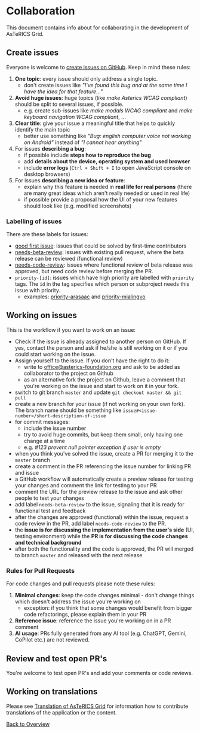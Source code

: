 # Collaboration

This document contains info about for collaborating in the development of AsTeRICS Grid.

## Create issues
Everyone is welcome to [create issues on GitHub](https://github.com/asterics/AsTeRICS-Grid/issues/new). Keep in mind these rules:
1. **One topic**: every issue should only address a single topic.
   * don't create issues like *"I've found this bug and at the same time I have the idea for that feature..."*
2. **Avoid huge issues**: huge topics (like *make Asterics WCAG compliant*) should be split to several issues, if possible.
   * e.g. create sub-issues like *make modals WCAG compliant* and *make keyboard navigation WCAG compliant*, ...
3. **Clear title**: give your issue a meaningful title that helps to quickly identify the main topic
   * better use something like *"Bug: english computer voice not working on Android"* instead of *"I cannot hear anything"*
4. For issues **describing a bug**:
   * if possible include **steps how to reproduce the bug**
   * add **details about the device, operating system and used browser**
   * include **error logs** (`Ctrl + Shift + I` to open JavaScript console on desktop browsers)
5. For issues **describing a new idea or feature**:
   * explain why this feature is needed in **real life for real persons** (there are many great ideas which aren't really needed or used in real life)
   * if possible provide a proposal how the UI of your new features should look like (e.g. modified screenshots)

### Labelling of issues
There are these labels for issues:
* [good first issue](https://github.com/asterics/AsTeRICS-Grid/issues?q=is%3Aissue+is%3Aopen+label%3A%22good+first+issue%22): issues that could be solved by first-time contributors
* [needs-beta-review](https://github.com/asterics/AsTeRICS-Grid/issues?q=state%3Aopen%20label%3A%22needs-beta-review%22): issues with existing pull request, where the beta release can be reviewed (functional review)
* [needs-code-review](https://github.com/asterics/AsTeRICS-Grid/issues?q=state%3Aopen%20label%3Aneeds-code-review): issues where functional review of beta release was approved, but need code review before merging the PR.
* `priority-[id]`: issues which have high priority are labelled with `priority` tags. The `id` in the tag specifies which person or subproject needs this issue with priority.
   * examples: [priority-arasaac](https://github.com/asterics/AsTeRICS-Grid/issues?q=state%3Aopen%20label%3Apriority-arasaac) and [priority-mialingvo](https://github.com/asterics/AsTeRICS-Grid/issues?q=state%3Aopen%20label%3Apriority-mialingvo)

## Working on issues
This is the workflow if you want to work on an issue:
* Check if the issue is already assigned to another person on GitHub. If yes, contact the person and ask if he/she is still working on it or if you could start working on the issue.
* Assign yourself to the issue. If you don't have the right to do it:
   * write to office@asterics-foundation.org and ask to be added as collaborator to the project on Github
   * as an alternative fork the project on Github, leave a comment that you're working on the issue and start to work on it in your fork.
* switch to git branch `master` and update `git checkout master && git pull`
* create a new branch for your issue (if not working on your own fork). The branch name should be something like `issue#<issue-number>/short-description-of-issue`
* for commit messages:
   * include the issue number
   * try to avoid huge commits, but keep them small, only having one change at a time
   * e.g. *#123 prevent null pointer exception if user is empty*
* when you think you've solved the issue, create a PR for merging it to the `master` branch
* create a comment in the PR referencing the issue number for linking PR and issue
* a GitHub workflow will automatically create a preview release for testing your changes and comment the link for testing to your PR
* comment the URL for the preview release to the issue and ask other people to test your changes
* add label `needs-beta-review` to the issue, signaling that it is ready for functional test and feedback
* after the changes are approved (functional) within the issue, request a code review in the PR, add label `needs-code-review` to the PR.
* the **issue is for discussing the implementation from the user's side** (UI, testing environment) while the **PR is for discussing the code changes and technical background**
* after both the functionality and the code is approved, the PR will merged to branch `master` and released with the next release

### Rules for Pull Requests
For code changes and pull requests please note these rules:
1. **Minimal changes**: keep the code changes minimal - don't change things which doesn't address the issue you're working on
   * exception: if you think that some changes would benefit from bigger code refactorings, please explain them in your PR
2. **Reference issue**: reference the issue you're working on in a PR comment
3. **AI usage**: PRs fully generated from any AI tool (e.g. ChatGPT, Gemini, CoPilot etc.) are not reviewed.


## Review and test open PR's
You're welcome to test open PR's and add your comments or code reviews.

## Working on translations
Please see [Translation of AsTeRICS Grid](../documentation_user/contributing-to-ag.md#translate-the-application) for information how to contribute translations of the application or the content.

<!--
## Internal collaboration
This section is for people who have access to our email address and servers.

### Responding to email requests
For emails regarding AsTeRICS Grid received at `office@asterics-foundation.org` the general rule is:
* We answer all non-spanish requests
* Spanish requests are redirected to the social media platforms that are maintained by ARASAAC. Use this mail to respond to Spanish requests:

```
Hello,

thanks for contacting us. Unfortunately we at the AsTeRICS Foundation cannot provide support in Spanish.
Please to go our Instagram or Facebook pages maintained by ARASAAC and send them a private message there including your questions:
https://www.instagram.com/asterics_grid/
https://www.facebook.com/asterics.grid.y.arasaac

If you don't use social media you can also write directly to ARASAAC via mail:
arasaac@aragon.es

We're also trying to create a community around AsTeRICS Grid on Github discussions: https://github.com/asterics/AsTeRICS-Grid/discussions
If you want to register on Github and you think your question (and it's answer) could be usable for other people, please consider posting your question there.

Thanks and best regards,
<Name>
```

In general try to point people with requests to Github discussions, by adding a line like this at the end of your response:
```
We're trying to create a community around AsTeRICS Grid on Github discussions: https://github.com/asterics/AsTeRICS-Grid/discussions
If you want to register on Github and you think your question (and it's answer) could be usable for other people, please consider posting your question there.
```

### Checking the server
Please go to [grid.asterics.eu](https://grid.asterics.eu/) regularly and check if login with an existing online user is working. On the bottom left you should see the cloud symbol with a checkmark. If not, contact office@asterics-foundation.org

-->

[Back to Overview](README.md)
